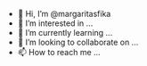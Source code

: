 - 👋 Hi, I’m @margaritasfika
- 👀 I’m interested in ...
- 🌱 I’m currently learning ...
- 💞️ I’m looking to collaborate on ...
- 📫 How to reach me ...

<!---
margaritasfika/margaritasfika is a ✨ special ✨ repository because its `README.md` (this file) appears on your GitHub profile.
You can click the Preview link to take a look at your changes.
--->
